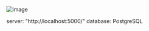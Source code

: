 
![image](https://user-images.githubusercontent.com/88617984/222953588-0f307317-d0ed-432f-b282-41bfb78aec67.png)

server: "http://localhost:5000/"
database: PostgreSQL
